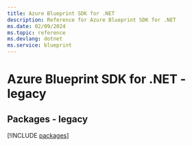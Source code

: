 ```yaml
---
title: Azure Blueprint SDK for .NET
description: Reference for Azure Blueprint SDK for .NET
ms.date: 02/09/2024
ms.topic: reference
ms.devlang: dotnet
ms.service: blueprint
---
```

# Azure Blueprint SDK for .NET - legacy
## Packages - legacy
[!INCLUDE [packages](blueprint-index.md)]
